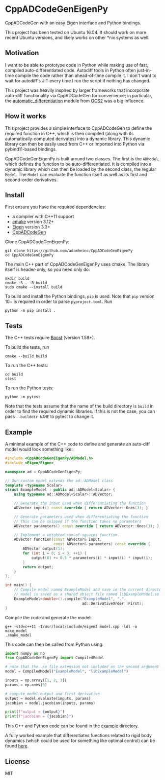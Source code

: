 # CppADCodeGenEigenPy

CppADCodeGen with an easy Eigen interface and Python bindings.

This project has been tested on Ubuntu 16.04. It should work on more recent
Ubuntu versions, and likely works on other *nix systems as well.

## Motivation

I want to be able to prototype code in Python while making use of fast,
compiled auto-differentiated code. Autodiff tools in Python often just-in-time
compile the code rather than ahead-of-time compile it. I don't want to wait for
autodiff's JIT every time I run the script if nothing has changed.

This project was heavily inspired by larger frameworks that incorporate
auto-diff functionality via CppADCodeGen for convenience; in particular, the
[automatic_differentiation](https://github.com/leggedrobotics/ocs2/tree/main/ocs2_core/include/ocs2_core/automatic_differentiation)
module from [OCS2](https://github.com/leggedrobotics/ocs2) was a big influence.

## How it works

This project provides a simple interface to CppADCodeGen to define the required
function in C++, which is then compiled (along with its automatically-computed
derivates) into a dynamic library. This dynamic library can then be easily used
from C++ or imported into Python via pybind11-based bindings.

CppADCodeGenEigenPy is built around two classes. The first is the `ADModel`,
which defines the function to be auto-differentiated. It is compiled into a
dynamic library which can then be loaded by the second class, the regular
`Model`. The `Model` can evaluate the function itself as well as its first and
second-order derivatives.

## Install

First ensure you have the required dependencies:
* a compiler with C++11 support
* [cmake](https://cmake.org/) version 3.12+
* [Eigen](https://eigen.tuxfamily.org/) version 3.3+
* [CppADCodeGen](https://github.com/joaoleal/CppADCodeGen)

Clone CppADCodeGenEigenPy:
```
git clone https://github.com/adamheins/CppADCodeGenEigenPy
cd CppADCodeGenEigenPy
```

The main C++ part of CppADCodeGenEigenPy uses cmake. The library itself is
header-only, so you need only do:
```
mkdir build
cmake -S . -B build
sudo cmake --install build
```

To build and install the Python bindings, `pip` is used. Note that `pip`
version 10+ is required in order to parse `pyproject.toml`. Run
```
python -m pip install .
```

## Tests

The C++ tests require [Boost](https://www.boost.org/) (version 1.58+).

To build the tests, run
```
cmake --build build
```

To run the C++ tests:
```
cd build
ctest
```

To run the Python tests:
```
python -m pytest
```
Note that the tests assume that the name of the build directory is `build` in
order to find the required dynamic libraries. If this is not the case, you can
pass `--builddir NAME` to pytest to change it.


## Example

A minimal example of the C++ code to define and generate an auto-diff model
would look something like:
```c++
#include <CppADCodeGenEigenPy/ADModel.h>
#include <Eigen/Eigen>

namespace ad = CppADCodeGenEigenPy;

// Our custom model extends the ad::ADModel class
template <typename Scalar>
struct ExampleModel : public ad::ADModel<Scalar> {
    using typename ad::ADModel<Scalar>::ADVector;

    // Generate the input used when differentiating the function
    ADVector input() const override { return ADVector::Ones(3); }

    // Generate parameters used when differentiating the function
    // This can be skipped if the function takes no parameters
    ADVector parameters() const override { return ADVector::Ones(3); }

    // Implement a weighted sum-of-squares function.
    ADVector function(const ADVector& input,
                      const ADVector& parameters) const override {
        ADVector output(1);
        for (int i = 0; i < 3; ++i) {
            output(0) += 0.5 * parameters(i) * input(i) * input(i);
        }
        return output;
    }
};

int main() {
    // Compile model named ExampleModel and save in the current directory; the
    // model is saved as a shared object file named libExampleModel.so
    ExampleModel<double>().compile("ExampleModel", ".",
                                   ad::DerivativeOrder::First);
}
```

Compile the code and generate the model:
```
g++ -std=c++11 -I/usr/local/include/eigen3 model.cpp -ldl -o make_model
./make_model
```

This code can then be called from Python using:
```python
import numpy as np
from CppADCodeGenEigenPy import CompiledModel

# note that the .so file extension not included on the second argument
model = CompiledModel("ExampleModel", "libExampleModel")

inputs = np.array([1, 2, 3])
params = np.ones(3)

# compute model output and first derivative
output = model.evaluate(inputs, params)
jacobian = model.jacobian(inputs, params)

print(f"output = {output}")
print(f"jacobian = {jacobian}")
```
This C++ and Python code can be found in the
[example](https://github.com/adamheins/CppADCodeGenEigenPy/tree/main/example)
directory.

A fully worked example that differentiates functions related to rigid body
dynamics (which could be used for something like optimal control) can be found
[here](https://github.com/adamheins/CppADCodeGenEigenPy-dynamics-example).

## License

MIT
